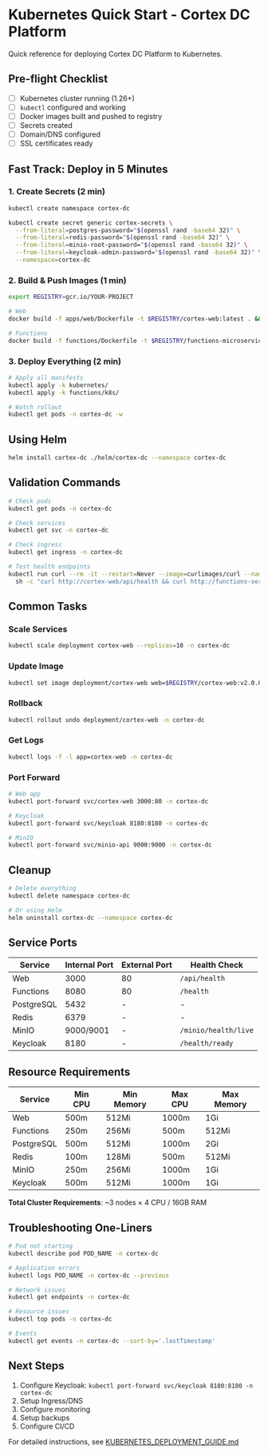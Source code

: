 # Kubernetes Quick Start - Cortex DC Platform

Quick reference for deploying Cortex DC Platform to Kubernetes.

## Pre-flight Checklist

- [ ] Kubernetes cluster running (1.26+)
- [ ] `kubectl` configured and working
- [ ] Docker images built and pushed to registry
- [ ] Secrets created
- [ ] Domain/DNS configured
- [ ] SSL certificates ready

## Fast Track: Deploy in 5 Minutes

### 1. Create Secrets (2 min)

```bash
kubectl create namespace cortex-dc

kubectl create secret generic cortex-secrets \
  --from-literal=postgres-password="$(openssl rand -base64 32)" \
  --from-literal=redis-password="$(openssl rand -base64 32)" \
  --from-literal=minio-root-password="$(openssl rand -base64 32)" \
  --from-literal=keycloak-admin-password="$(openssl rand -base64 32)" \
  --namespace=cortex-dc
```

### 2. Build & Push Images (1 min)

```bash
export REGISTRY=gcr.io/YOUR-PROJECT

# Web
docker build -f apps/web/Dockerfile -t $REGISTRY/cortex-web:latest . && docker push $_

# Functions
docker build -f functions/Dockerfile -t $REGISTRY/functions-microservice:latest functions/ && docker push $_
```

### 3. Deploy Everything (2 min)

```bash
# Apply all manifests
kubectl apply -k kubernetes/
kubectl apply -k functions/k8s/

# Watch rollout
kubectl get pods -n cortex-dc -w
```

## Using Helm

```bash
helm install cortex-dc ./helm/cortex-dc --namespace cortex-dc
```

## Validation Commands

```bash
# Check pods
kubectl get pods -n cortex-dc

# Check services
kubectl get svc -n cortex-dc

# Check ingress
kubectl get ingress -n cortex-dc

# Test health endpoints
kubectl run curl --rm -it --restart=Never --image=curlimages/curl --namespace=cortex-dc -- \
  sh -c "curl http://cortex-web/api/health && curl http://functions-service/health"
```

## Common Tasks

### Scale Services

```bash
kubectl scale deployment cortex-web --replicas=10 -n cortex-dc
```

### Update Image

```bash
kubectl set image deployment/cortex-web web=$REGISTRY/cortex-web:v2.0.0 -n cortex-dc
```

### Rollback

```bash
kubectl rollout undo deployment/cortex-web -n cortex-dc
```

### Get Logs

```bash
kubectl logs -f -l app=cortex-web -n cortex-dc
```

### Port Forward

```bash
# Web app
kubectl port-forward svc/cortex-web 3000:80 -n cortex-dc

# Keycloak
kubectl port-forward svc/keycloak 8180:8180 -n cortex-dc

# MinIO
kubectl port-forward svc/minio-api 9000:9000 -n cortex-dc
```

## Cleanup

```bash
# Delete everything
kubectl delete namespace cortex-dc

# Or using Helm
helm uninstall cortex-dc --namespace cortex-dc
```

## Service Ports

| Service | Internal Port | External Port | Health Check |
|---------|---------------|---------------|--------------|
| Web | 3000 | 80 | `/api/health` |
| Functions | 8080 | 80 | `/health` |
| PostgreSQL | 5432 | - | - |
| Redis | 6379 | - | - |
| MinIO | 9000/9001 | - | `/minio/health/live` |
| Keycloak | 8180 | - | `/health/ready` |

## Resource Requirements

| Service | Min CPU | Min Memory | Max CPU | Max Memory |
|---------|---------|------------|---------|------------|
| Web | 500m | 512Mi | 1000m | 1Gi |
| Functions | 250m | 256Mi | 500m | 512Mi |
| PostgreSQL | 500m | 512Mi | 1000m | 2Gi |
| Redis | 100m | 128Mi | 500m | 512Mi |
| MinIO | 250m | 256Mi | 1000m | 1Gi |
| Keycloak | 500m | 512Mi | 1000m | 1Gi |

**Total Cluster Requirements**: ~3 nodes × 4 CPU / 16GB RAM

## Troubleshooting One-Liners

```bash
# Pod not starting
kubectl describe pod POD_NAME -n cortex-dc

# Application errors
kubectl logs POD_NAME -n cortex-dc --previous

# Network issues
kubectl get endpoints -n cortex-dc

# Resource issues
kubectl top pods -n cortex-dc

# Events
kubectl get events -n cortex-dc --sort-by='.lastTimestamp'
```

## Next Steps

1. Configure Keycloak: `kubectl port-forward svc/keycloak 8180:8180 -n cortex-dc`
2. Setup Ingress/DNS
3. Configure monitoring
4. Setup backups
5. Configure CI/CD

For detailed instructions, see [KUBERNETES_DEPLOYMENT_GUIDE.md](./KUBERNETES_DEPLOYMENT_GUIDE.md)
